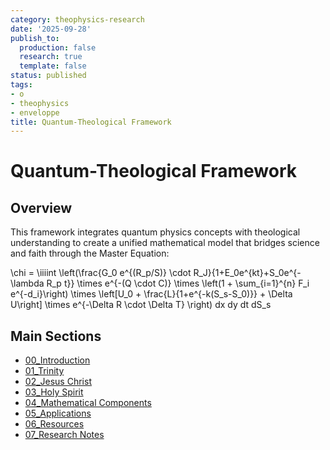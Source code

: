 ```yaml
---
category: theophysics-research
date: '2025-09-28'
publish_to:
  production: false
  research: true
  template: false
status: published
tags:
- o
- theophysics
- enveloppe
title: Quantum-Theological Framework
---
```

   
# Quantum-Theological Framework   
   
## Overview   
This framework integrates quantum physics concepts with theological understanding to create a unified mathematical model that bridges science and faith through the Master Equation:   
   
\chi = \iiiint \left(\frac{G_0 e^{(R_p/S)} \cdot R_J}{1+E_0e^{kt}+S_0e^{-\lambda R_p t}} \times e^{-(Q \cdot C)} \times \left(1 + \sum_{i=1}^{n} F_i e^{-d_i}\right) \times \left[U_0 + \frac{L}{1+e^{-k(S_s-S_0)}} + \Delta U\right] \times e^{-\Delta R \cdot \Delta T} \right) dx dy dt dS_s   
   
## Main Sections   
   
- [00_Introduction](00_Introduction_Index.md.md)   
- [01_Trinity](01_Trinity_Index.md.md)   
- [02_Jesus Christ](02_Jesus%20Christ_Index.md.md)   
- [03_Holy Spirit](03_Holy%20Spirit_Index.md.md)   
- [04_Mathematical Components](04_Mathematical%20Components_Index.md.md)   
- [05_Applications](05_Applications_Index.md.md)   
- [06_Resources](06_Resources_Index.md.md)   
- [07_Research Notes](07_Research%20Notes_Index.md.md)